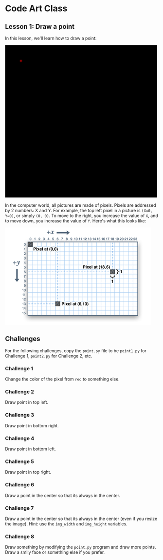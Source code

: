 # Code Art Class

## Lesson 1: Draw a point

In this lesson, we'll learn how to draw a point:

<img src="point.png" width=500>

In the computer world, all pictures are made of pixels. Pixels are addressed by 2 numbers: X and Y. For example, the top left pixel in a picture is `(X=0, Y=0)`, or simply `(0, 0)`. To move to the right, you increase the value of `X`, and to move down, you increase the value of `Y`. Here's what this looks like:

![screen coordinates](screen_coordinates.png)

## Challenges

For the following challenges, copy the `point.py` file to be `point1.py` for Challenge 1, `point2.py` for Challenge 2, etc.


### Challenge 1

Change the color of the pixel from `red` to something else.

### Challenge 2

Draw point in top left.

### Challenge 3

Draw point in bottom right.

### Challenge 4

Draw point in bottom left.

### Challenge 5

Draw point in top right.

### Challenge 6

Draw a point in the center so that its always in the center.

### Challenge 7

Draw a point in the center so that its always in the center (even if you resize the image). Hint: use the `img_width` and `img_height` variables.

### Challenge 8

Draw something by modifying the `point.py` program and draw more points. Draw a smily face or something else if you prefer.

